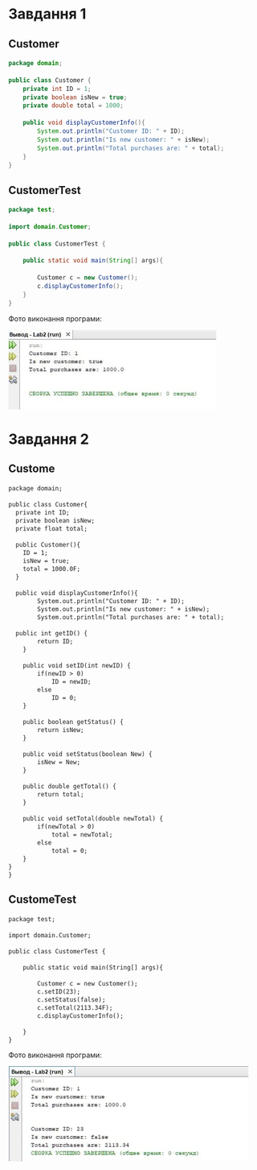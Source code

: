 Завдання 1
=====
## Customer
```java
package domain;

public class Customer {
    private int ID = 1;
    private boolean isNew = true;
    private double total = 1000;
    
    public void displayCustomerInfo(){
        System.out.println("Customer ID: " + ID);
        System.out.println("Is new customer: " + isNew);
        System.out.println("Total purchases are: " + total);
    }
}
```
## CustomerTest
```java
package test;

import domain.Customer;

public class CustomerTest {

    public static void main(String[] args){
    
        Customer c = new Customer();
        c.displayCustomerInfo();
    }
}
```
Фото виконання програми:

![](https://github.com/ppc-ntu-khpi/35---classes-and-modifiers-Ilona1212/blob/main/Solution/done.png?raw=true)


Завдання 2
=====
## Custome
```
package domain;

public class Customer{
  private int ID;
  private boolean isNew;
  private float total; 

  public Customer(){
    ID = 1;
    isNew = true;
    total = 1000.0F;
  }
  
  public void displayCustomerInfo(){
        System.out.println("Customer ID: " + ID);
        System.out.println("Is new customer: " + isNew);
        System.out.println("Total purchases are: " + total);

  public int getID() {
        return ID;
    }

    public void setID(int newID) {
        if(newID > 0)
            ID = newID;
        else
            ID = 0;
    }

    public boolean getStatus() {
        return isNew;
    }

    public void setStatus(boolean New) {
        isNew = New;
    }

    public double getTotal() {
        return total;
    }

    public void setTotal(double newTotal) {
        if(newTotal > 0)
            total = newTotal;
        else
            total = 0;
    }
}
}
```
## CustomeTest
```
package test;

import domain.Customer;

public class CustomerTest {

    public static void main(String[] args){
    
        Customer c = new Customer();
        c.setID(23);
        c.setStatus(false);
        c.setTotal(2113.34F);
        c.displayCustomerInfo();

    }
}
```
Фото виконання програми:

![](https://github.com/ppc-ntu-khpi/35---classes-and-modifiers-Ilona1212/blob/main/Solution/advanced.png?raw=true)

